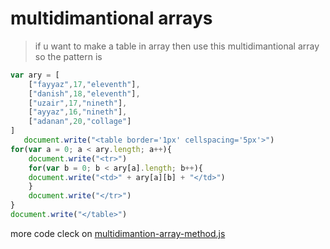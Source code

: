 # multidimantional arrays 
> if u want to make a table in array then use this multidimantional array 
so the pattern is 
```javascript
var ary = [
    ["fayyaz",17,"eleventh"],
    ["danish",18,"eleventh"],
    ["uzair",17,"nineth"],
    ["ayyaz",16,"nineth"],
    ["adanan",20,"collage"]
] 
   document.write("<table border='1px' cellspacing='5px'>")
for(var a = 0; a < ary.length; a++){
    document.write("<tr>")
    for(var b = 0; b < ary[a].length; b++){
    document.write("<td>" + ary[a][b] + "</td>")
    }
    document.write("</tr>")
}
document.write("</table>")
```
more code cleck on [multidimantion-array-method.js](../js/maltidimantion-array-method.js)